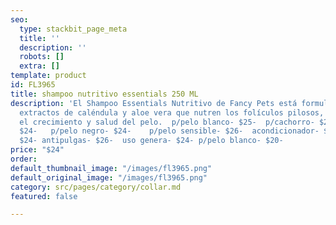 ```yaml
---
seo:
  type: stackbit_page_meta
  title: ''
  description: ''
  robots: []
  extra: []
template: product
id: FL3965
title: shampoo nutritivo essentials 250 ML
description: 'El Shampoo Essentials Nutritivo de Fancy Pets está formulado con pantenol,
  extractos de caléndula y aloe vera que nutren los folículos pilosos, promoviendo
  el crecimiento y salud del pelo.  p/pelo blanco- $25-  p/cachorro- $25- p/pelo dorado-
  $24-   p/pelo negro- $24-    p/pelo sensible- $26-  acondicionador- $24-  desinfectante-
  $24- antipulgas- $26-  uso genera- $24- p/pelo blanco- $20-                                                                                                                                                                                                                                                                                                                                                                                                                                                                               '
price: "$24"
order: 
default_thumbnail_image: "/images/fl3965.png"
default_original_image: "/images/fl3965.png"
category: src/pages/category/collar.md
featured: false

---
```

